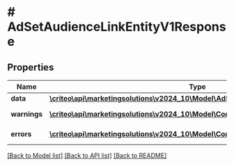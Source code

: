 # # AdSetAudienceLinkEntityV1Response

## Properties

Name | Type | Description | Notes
------------ | ------------- | ------------- | -------------
**data** | [**\criteo\api\marketingsolutions\v2024_10\Model\AdSetAudienceLinkEntityV1Resource**](AdSetAudienceLinkEntityV1Resource.md) |  | [optional]
**warnings** | [**\criteo\api\marketingsolutions\v2024_10\Model\CommonProblem[]**](CommonProblem.md) |  | [optional] [readonly]
**errors** | [**\criteo\api\marketingsolutions\v2024_10\Model\CommonProblem[]**](CommonProblem.md) |  | [optional] [readonly]

[[Back to Model list]](../../README.md#models) [[Back to API list]](../../README.md#endpoints) [[Back to README]](../../README.md)
